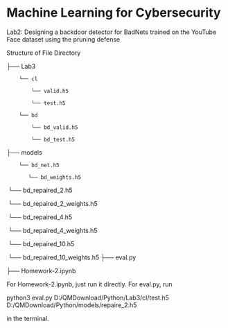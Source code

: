 # Machine Learning for Cybersecurity
Lab2: Designing a backdoor detector for BadNets trained on the YouTube Face dataset using the pruning defense

Structure of File Directory

 ├── Lab3
 
        └── cl
        
            └── valid.h5
            
            └── test.h5
            
        └── bd
        
            └── bd_valid.h5
            
            └── bd_test.h5
            
├── models

        └── bd_net.h5
        
    	   └── bd_weights.h5
     

​       └── bd_repaired_2.h5 

​       └── bd_repaired_2_weights.h5

​       └── bd_repaired_4.h5 

​       └── bd_repaired_4_weights.h5

​       └── bd_repaired_10.h5 

​       └── bd_repaired_10_weights.h5
├── eval.py

├──  Homework-2.ipynb

For Homework-2.ipynb, just run it directly. For eval.py, run 

python3 eval.py D:/QMDownload/Python/Lab3/cl/test.h5 D:/QMDownload/Python/models/repaire\_2.h5

in the terminal.
